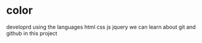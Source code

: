 # color
developrd using the languages html css js jquery
we can learn about git and github in this project

